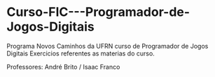 # Curso-FIC---Programador-de-Jogos-Digitais

Programa Novos Caminhos da UFRN curso de Programador de Jogos Digitais
Exercicios referentes as materias do curso.

Professores:
André Brito / 
Isaac Franco

